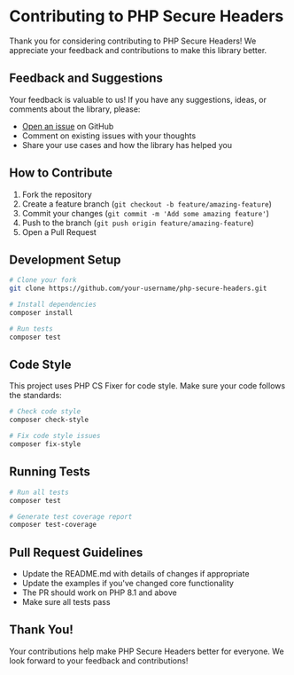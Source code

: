 # Contributing to PHP Secure Headers

Thank you for considering contributing to PHP Secure Headers! We appreciate your feedback and contributions to make this library better.

## Feedback and Suggestions

Your feedback is valuable to us! If you have any suggestions, ideas, or comments about the library, please:

- [Open an issue](https://github.com/shadighorbani7171/php-secure-headers/issues/new) on GitHub
- Comment on existing issues with your thoughts
- Share your use cases and how the library has helped you

## How to Contribute

1. Fork the repository
2. Create a feature branch (`git checkout -b feature/amazing-feature`)
3. Commit your changes (`git commit -m 'Add some amazing feature'`)
4. Push to the branch (`git push origin feature/amazing-feature`)
5. Open a Pull Request

## Development Setup

```bash
# Clone your fork
git clone https://github.com/your-username/php-secure-headers.git

# Install dependencies
composer install

# Run tests
composer test
```

## Code Style

This project uses PHP CS Fixer for code style. Make sure your code follows the standards:

```bash
# Check code style
composer check-style

# Fix code style issues
composer fix-style
```

## Running Tests

```bash
# Run all tests
composer test

# Generate test coverage report
composer test-coverage
```

## Pull Request Guidelines

- Update the README.md with details of changes if appropriate
- Update the examples if you've changed core functionality
- The PR should work on PHP 8.1 and above
- Make sure all tests pass

## Thank You!

Your contributions help make PHP Secure Headers better for everyone. We look forward to your feedback and contributions! 